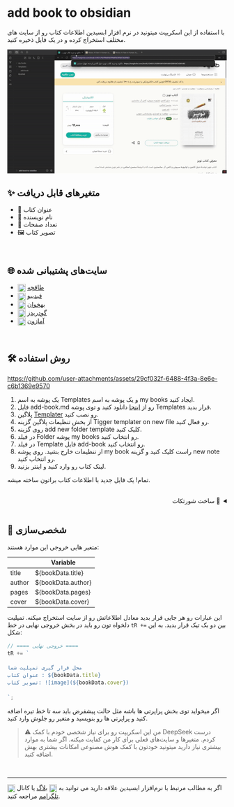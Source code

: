 
# add book to obsidian

با استفاده از این اسکریپت میتونید در نرم افزار ابسیدین اطلاعات کتاب رو از سایت های مختلف استخراج کرده و در یک فایل ذخیره کنید. 

![demo](addbookdemo.gif)

## ✨ متغیر‌های قابل دریافت
- 📕 عنوان کتاب
- 👤 نام نویسنده
- 📄 تعداد صفحات
- 🖼️ تصویر کتاب

<br>

## 🌐 سایت‌های پشتیبانی شده
- <img src="https://www.google.com/s2/favicons?sz=64&amp;domain=https%3a%2f%2ftaaghche.com%2f" width="18px" height="18px" align="center"> [طاقچه](https://taaghche.com/)
- <img src="https://www.google.com/s2/favicons?sz=64&amp;domain=https%3a%2f%2ffidibo.com%2f" width="18px" height="18px" align="center"> [فیدیبو](https://fidibo.com/)
- <img src="https://www.google.com/s2/favicons?sz=64&amp;domain=https%3a%2f%2fbehkhaan.ir%2f" width="18px" height="18px" align="center"> [بهخوان](https://behkhaan.ir/)
- <img src="https://www.google.com/s2/favicons?sz=64&amp;domain=https%3a%2f%2fwww.goodreads.com%2f" width="18px" height="18px" align="center"> [گودریدز](https://www.goodreads.com/)
- <img src="https://www.google.com/s2/favicons?sz=64&amp;domain=https%3a%2f%2fwww.amazon.com%2f" width="18px" height="18px" align="center"> [آمازون](https://www.amazon.com/)

<br>

## 🛠️ روش استفاده

https://github.com/user-attachments/assets/29cf032f-6488-4f3a-8e6e-c6b1369e9570

1. یک پوشه به اسم Templates و یک پوشه به اسم my books ایجاد کنید.
2. فایل add-book.md رو از [اینجا](./Templates/add-book.md) دانلود کنید و توی پوشه Templates قرار بدید.
3. پلاگین [Templater](https://obsidian.md/plugins?id=templater-obsidian) رو نصب کنید.
4. از بخش تنظیمات پلاگین گزینه Tigger templater on new file رو فعال کنید.
5. روی گزینه add new folder template کلیک کنید.
6. در فیلد Folder پوشه my books رو انتخاب کنید.
7. در فیلد Template فایل add-book رو انتخاب کنید.
8. از تنظیمات خارج بشید. روی پوشه my book راست کلیک کنید و گزینه new note رو انتخاب کنید.
9. لینک کتاب رو وارد کنید و اینتر بزنید.

تمام! یک فایل جدید با اطلاعات کتاب براتون ساخته میشه.

<br>

<details dir="rtl"><summary>🚀 ساخت شورتکات</summary>
از پلاگین quick add هم میتونید استفاده کنید. براتون یه دستور جدید میسازه و اجازه میده براش شورتکات مشخص کنید.

https://github.com/user-attachments/assets/42b99ec3-c517-44ff-b15e-11684298ffcb

<ol>
  <li>پلاگین <a href="https://obsidian.md/plugins?id=quickadd">quick add</a> رو نصب کنید و وارد تنظیمات پلاگین بشید.</li>
  <li>در فیلد name یک اسم انتخاب کنید، مثلا add book.</li>
  <li>حالت Template رو انتخاب کنید و گزینه Add choice رو بزنید.</li>
  <li>یک ردیف جدید ساخته میشه. روی آیکون تنظیمات ⚙️ بزنید.</li>
  <li>از بخش Template Path تمپلیت add book رو انتخاب کنید.</li>
  <li>گزینه File name Format رو فعال کنید اما فیلدش رو خالی بگذارید.</li>
  <li>گزینه Create in folder رو فعال کنید و در فیلد Folder path پوشه my books رو انتخاب کنید.</li>
  <li>گزینه Open رو فعال کنید که بعد از اضافه کردن فایلش رو باز کنه.</li>
  <li>از تنظیمات خارج بشید، آیکون⚡رو فعال کنید.</li>
  <li>حالا از بخش Hotkeys در تنظیمات ابسیدین میتونید برای دستور add book یک شورتکات مشخص کنید.</li>
</ol>
</details>

<br>

## 📝 شخصی‌سازی

متغیر هایی خروجی این موارد هستند:

|        | Variable           |
| ------ | ------------------ |
| title  | ${bookData.title}  |
| author | ${bookData.author} |
| pages  | ${bookData.pages}  |
| cover  | ${bookData.cover}  |

این عبارات رو هر جایی قرار بدید معادل اطلاعاتش رو از سایت استخراج میکنه. تمپلیت دلخواه تون رو باید در بخش خروجی نهایی در خط `tR +=` بین دو بک تیک قرار بدید. به این شکل:
```js
// ==== خروجی نهایی ====
tR += `

محل قرار گیری تمپلیت شما
عنوان کتاب : ${bookData.title}
تصویر کتاب: ![image](${bookData.cover})

`;
```

اگر میخواید توی بخش پراپرتی ها باشه مثل حالت پیشفرض باید سه تا خط تیره اضافه کنید و پراپرتی ها رو بنویسید و متغیر رو جلوش وارد کنید.


> ⚠ من این اسکریپت رو برای نیاز شخصی خودم با کمک DeepSeek درست کردم. متغیرها و سایت‌های فعلی برای کار من کفایت میکنه. اگر شما به موارد بیشتری نیاز دارید میتونید خودتون با کمک هوش مصنوعی امکانات بیشتری بهش اضافه کنید.

<br>

---


اگر به مطالب مرتبط با نرم‌افزار ابسیدین علاقه دارید می توانید به <img src="https://www.google.com/s2/favicons?sz=32&domain=ifard.ir" width="18px" height="18px" align="center"> [بلاگ](https://ifard.ir/) یا کانال <img src="https://www.google.com/s2/favicons?sz=32&domain=telegram.org" width="18px" height="18px" align="center"> [تلگرامم](https://t.me/ifard_ir/) مراجعه کنید. 

